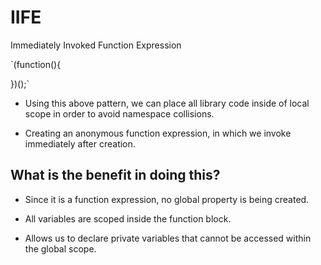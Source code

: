 # IIFE

Immediately Invoked Function Expression

`(function(){

})();`

* Using this above pattern, we can place all library code inside of local scope in order to avoid namespace collisions. 

* Creating an anonymous function expression, in which we invoke immediately after creation. 

## What is the benefit in doing this?

* Since it is a function expression, no global property is being created.

* All variables are scoped inside the function block. 

* Allows us to declare private variables that cannot be accessed within the global scope. 